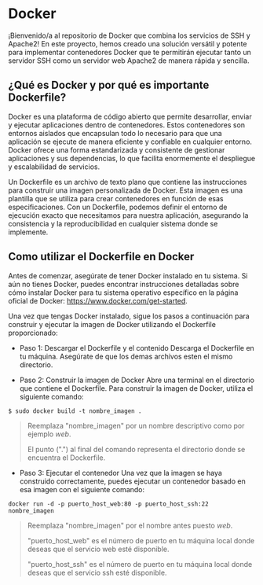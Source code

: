 # Docker
¡Bienvenido/a al repositorio de Docker que combina los servicios de SSH y Apache2! En este proyecto, hemos creado una solución versátil y potente para implementar contenedores Docker que te permitirán ejecutar tanto un servidor SSH como un servidor web Apache2 de manera rápida y sencilla.

## ¿Qué es Docker y por qué es importante Dockerfile?
Docker es una plataforma de código abierto que permite desarrollar, enviar y ejecutar aplicaciones dentro de contenedores. Estos contenedores son entornos aislados que encapsulan todo lo necesario para que una aplicación se ejecute de manera eficiente y confiable en cualquier entorno. Docker ofrece una forma estandarizada y consistente de gestionar aplicaciones y sus dependencias, lo que facilita enormemente el despliegue y escalabilidad de servicios.

Un Dockerfile es un archivo de texto plano que contiene las instrucciones para construir una imagen personalizada de Docker. Esta imagen es una plantilla que se utiliza para crear contenedores en función de esas especificaciones. Con un Dockerfile, podemos definir el entorno de ejecución exacto que necesitamos para nuestra aplicación, asegurando la consistencia y la reproducibilidad en cualquier sistema donde se implemente.

## Como utilizar el Dockerfile en Docker
Antes de comenzar, asegúrate de tener Docker instalado en tu sistema. Si aún no tienes Docker, puedes encontrar instrucciones detalladas sobre cómo instalar Docker para tu sistema operativo específico en la página oficial de Docker: https://www.docker.com/get-started.

Una vez que tengas Docker instalado, sigue los pasos a continuación para construir y ejecutar la imagen de Docker utilizando el Dockerfile proporcionado:

- Paso 1: Descargar el Dockerfile y el contenido
Descarga el Dockerfile en tu máquina. Asegúrate de que los demas archivos esten el mismo directorio.

- Paso 2: Construir la imagen de Docker
Abre una terminal en el directorio que contiene el Dockerfile. Para construir la imagen de Docker, utiliza el siguiente comando:

```
$ sudo docker build -t nombre_imagen .
```

>
> Reemplaza "nombre_imagen" por un nombre descriptivo como por ejemplo *web*.
>
> El punto (".") al final del comando representa el directorio donde se encuentra el Dockerfile.
>

- Paso 3: Ejecutar el contenedor
Una vez que la imagen se haya construido correctamente, puedes ejecutar un contenedor basado en esa imagen con el siguiente comando:

```
docker run -d -p puerto_host_web:80 -p puerto_host_ssh:22 nombre_imagen
```

>
>Reemplaza "nombre_imagen" por el nombre antes puesto *web*.
>
>"puerto_host_web" es el número de puerto en tu máquina local donde deseas que el servicio web esté disponible. 
>
>"puerto_host_ssh" es el número de puerto en tu máquina local donde deseas que el servicio ssh esté disponible.
